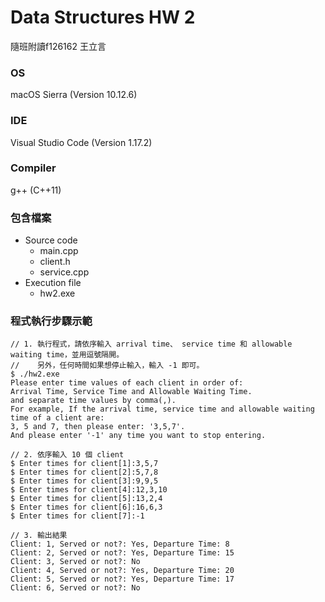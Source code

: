 # Data Structures HW 2

隨班附讀f126162 王立言

### OS

macOS Sierra (Version 10.12.6)

### IDE

Visual Studio Code (Version 1.17.2)

### Compiler

g++ (C++11)

### 包含檔案

* Source code
  * main.cpp
  * client.h
  * service.cpp
* Execution file
  * hw2.exe

### 程式執行步驟示範

```shell
// 1. 執行程式，請依序輸入 arrival time、 service time 和 allowable waiting time，並用逗號隔開。
//    另外，任何時間如果想停止輸入，輸入 -1 即可。
$ ./hw2.exe
Please enter time values of each client in order of:
Arrival Time, Service Time and Allowable Waiting Time.
and separate time values by comma(,).
For example, If the arrival time, service time and allowable waiting time of a client are:
3, 5 and 7, then please enter: '3,5,7'.
And please enter '-1' any time you want to stop entering.

// 2. 依序輸入 10 個 client
$ Enter times for client[1]:3,5,7
$ Enter times for client[2]:5,7,8
$ Enter times for client[3]:9,9,5
$ Enter times for client[4]:12,3,10
$ Enter times for client[5]:13,2,4
$ Enter times for client[6]:16,6,3
$ Enter times for client[7]:-1

// 3. 輸出結果
Client: 1, Served or not?: Yes, Departure Time: 8
Client: 2, Served or not?: Yes, Departure Time: 15
Client: 3, Served or not?: No
Client: 4, Served or not?: Yes, Departure Time: 20
Client: 5, Served or not?: Yes, Departure Time: 17
Client: 6, Served or not?: No
```



